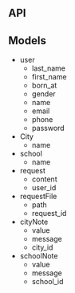 ## API

## Models

* user
  * last_name
  * first_name
  * born_at
  * gender
  * name
  * email
  * phone
  * password
* City
  * name
* school
  * name
* request
  * content
  * user_id
* requestFile
  * path  
  * request_id
* cityNote
  * value
  * message
  * city_id
* schoolNote
  * value
  * message
  * school_id
